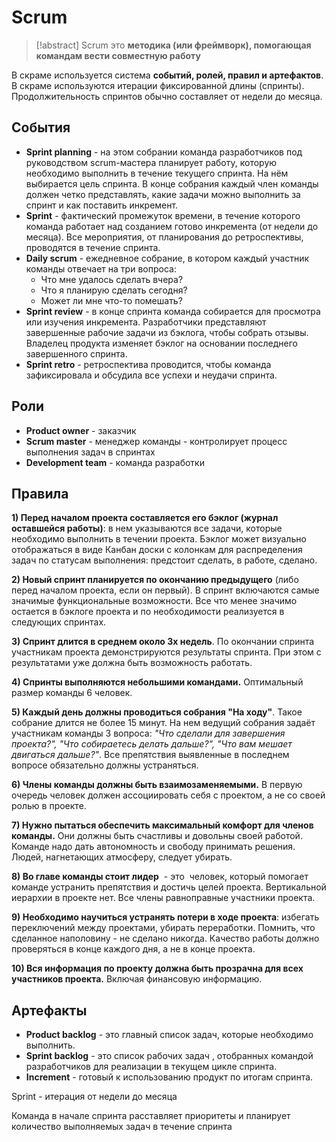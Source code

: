 # Scrum
> [!abstract] Scrum
> это **методика (или фреймворк), помогающая командам вести совместную работу**

В скраме используется система **событий, ролей, правил и артефактов**.
В скраме используются итерации фиксированной длины (спринты).
Продолжительность спринтов обычно составляет от недели до месяца.  

## События
- **Sprint planning** - на этом собрании команда разработчиков под руководством scrum-мастера планирует работу, которую необходимо выполнить в течение текущего спринта. На нём выбирается цель спринта. В конце собрания каждый член команды должен четко представлять, какие задачи можно выполнить за спринт и как поставить инкремент.
- **Sprint** - фактический промежуток времени, в течение которого команда работает над созданием готово инкремента (от недели до месяца). Все мероприятия, от планирования до ретроспективы, проводятся в течение спринта.
- **Daily scrum** - ежедневное собрание, в котором каждый участник команды отвечает на три вопроса:
	 - Что мне удалось сделать вчера?
	 - Что я планирую сделать сегодня?
	 - Может ли мне что-то помешать?
- **Sprint review** - в конце спринта команда собирается для просмотра или изучения инкремента. Разработчики представляют завершенные рабочие задачи из бэклога, чтобы собрать отзывы. Владелец продукта изменяет бэклог на основании последнего завершенного спринта.
- **Sprint retro** - ретроспектива проводится, чтобы команда зафиксировала и обсудила все успехи и неудачи спринта.

## Роли
- **Product owner** - заказчик 
- **Scrum master** - менеджер команды - контролирует процесс выполнения задач в спринтах    
- **Development team** - команда разработки

## Правила
**1) Перед началом проекта составляется его бэклог (журнал оставшейся работы)**: в нем указываются все задачи, которые необходимо выполнить в течении проекта. Бэклог может визуально отображаться в виде Канбан доски с колонкам для распределения задач по статусам выполнения: предстоит сделать, в работе, сделано. 

**2) Новый спринт планируется по окончанию предыдущего** (либо перед началом проекта, если он первый). В спринт включаются самые значимые функциональные возможности. Все что менее значимо остается в бэклоге проекта и по необходимости реализуется в следующих спринтах.

**3) Спринт длится в среднем около 3х недель**. По окончании спринта участникам проекта демонстрируются результаты спринта. При этом с результатами уже должна быть возможность работать.

**4) Спринты выполняются небольшими командами.** Оптимальный размер команды 6 человек.  

**5) Каждый день должны проводиться собрания "На ходу"**. Такое собрание длится не более 15 минут. На нем ведущий собрания задаёт участникам команды 3 вопроса: _"Что сделали для завершения проекта?", "Что собираетесь делать дальше?", "Что вам мешает двигаться дальше?"_. Все препятствия выявленные в последнем вопросе обязательно должны устраняться. 

**6) Члены команды должны быть взаимозаменяемыми.** В первую очередь человек должен ассоциировать себя с проектом, а не со своей ролью в проекте. 

**7) Нужно пытаться обеспечить максимальный комфорт для членов команды.** Они должны быть счастливы и довольны своей работой. Команде надо дать автономность и свободу принимать решения. Людей, нагнетающих атмосферу, следует убирать.

**8) Во главе команды стоит лидер**  - это  человек, который помогает команде устранить препятствия и достичь целей проекта. Вертикальной иерархии в проекте нет. Все члены равноправные участники проекта.

**9) Необходимо научиться устранять потери в ходе проекта**: избегать переключений между проектами, убирать переработки. Помнить, что сделанное наполовину - не сделано никогда. Качество работы должно проверяться в конце каждого дня, а не в конце проекта.

**10) Вся информация по проекту должна быть прозрачна для всех участников проекта.** Включая финансовую информацию.

## Артефакты
- **Product backlog** - это главный список задач, которые необходимо выполнить.
- **Sprint backlog** - это список рабочих задач , отобранных командой разработчиков для реализации в текущем цикле спринта.
- **Increment** - готовый к использованию продукт по итогам спринта.




Sprint - итерация от недели до месяца  

Команда в начале спринта расставляет приоритеты и планирует количество выполняемых задач в течение спринта